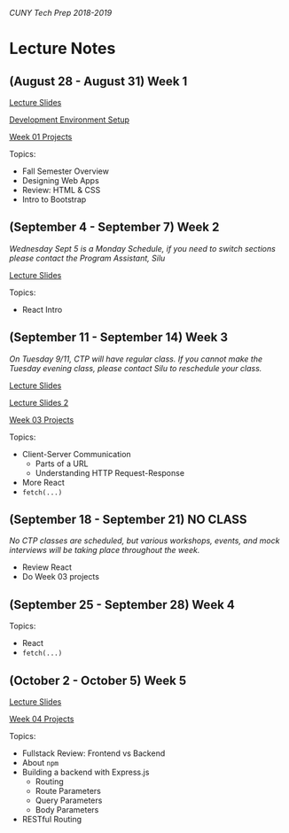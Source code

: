 _CUNY Tech Prep 2018-2019_

# Lecture Notes

## (August 28 - August 31) Week 1

[Lecture Slides](lecture-01.pdf)

[Development Environment Setup](../guides/development-environment-setup.md)

[Week 01 Projects](https://github.com/CUNYTechPrep/week-01-projects)

Topics:

- Fall Semester Overview
- Designing Web Apps
- Review: HTML & CSS
- Intro to Bootstrap

## (September 4 - September 7) Week 2 

_Wednesday Sept 5 is a Monday Schedule, if you need to switch sections please contact the Program Assistant, Silu_

[Lecture Slides](lecture-02.pdf)

Topics:

- React Intro

## (September 11 - September 14) Week 3

_On Tuesday 9/11, CTP will have regular class. If you cannot make the Tuesday evening class, please contact Silu to reschedule your class._

[Lecture Slides](lecture-03.pdf)

[Lecture Slides 2](lecture-03-part-2.pdf)

[Week 03 Projects](https://github.com/CUNYTechPrep/week-03-projects)

Topics:

- Client-Server Communication
    + Parts of a URL
    + Understanding HTTP Request-Response
- More React
- `fetch(...)`

## (September 18 - September 21) NO CLASS

_No CTP classes are scheduled, but various workshops, events, and mock interviews will be taking place throughout the week._


- Review React
- Do Week 03 projects

## (September 25 - September 28) Week 4

Topics:

- React
- `fetch(...)`


## (October 2 - October 5) Week 5

[Lecture Slides](lecture-04.pdf)

[Week 04 Projects](https://github.com/CUNYTechPrep/week-04-projects)

Topics:

- Fullstack Review: Frontend vs Backend
- About `npm`
- Building a backend with Express.js
  + Routing
  + Route Parameters
  + Query Parameters
  + Body Parameters
- RESTful Routing

